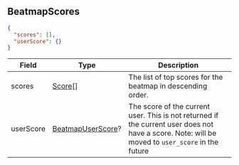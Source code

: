 ## BeatmapScores
```json
{
  "scores": [],
  "userScore": {}
}
```

Field              | Type                                   | Description
------------------ | -------------------------------------- | --------------------------------------------------------------------
scores             | [Score](#score)[]                      | The list of top scores for the beatmap in descending order.
userScore          | [BeatmapUserScore](#beatmapuserscore)? | The score of the current user. This is not returned if the current user does not have a score. Note: will be moved to `user_score` in the future
